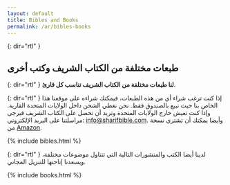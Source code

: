 ```yaml
---
layout: default
title: Bibles and Books
permalink: /ar/bibles-books
---
```


{: dir="rtl" }
## طبعات مختلفة من الكتاب الشريف وكتب أخرى

{: dir="rtl" }
**لنا طبعات مختلفة من الكتاب الشريف تناسب كل قارئ**.

{: dir="rtl" }
إذا كنت ترغب شراء أي من هذه الطبعات، فيمكنك شراءه على موقعنا هذا الخاص بنا حيث نبيع بالصندوق فقط. نحن نغطي الشحن داخل الولايات المتحدة القارية. وإذا كنت تعيش خارج الولايات المتحدة وتريد أن تحصل على الكتاب الشريف فيرجى مراسلتنا على البريد الإلكتروني: info@sharifbible.com. وأيضا يمكنك أن تشتري نسخة من [Amazon](https://www.amazon.com/Arabic-Bible-Sharif-Translation-Hardcover/dp/0976601494/ref=sr_1_1?dchild=1&keywords=sharif+bible&qid=1605895471&sr=8-1). 

{% include bibles.html %}

{: dir="rtl" }
لدينا أيضا الكتب والمنشورات التالية التي تتناول موضوعات مختلفة، ويسعدنا إتاحتها للتنزيل المجاني.

{% include books.html %}
